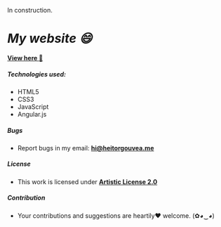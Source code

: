 In construction.

# ***My website :smile:***

[**View here :metal:**](http://heitorgouvea.me)
##### Technologies used:

- HTML5
- CSS3
- JavaScript
- Angular.js

##### Bugs

- Report bugs in my email: **hi@heitorgouvea.me**

##### License

- This work is licensed under [**Artistic License 2.0**](https://github.com/HeitorG/heitorg.github.io/blob/master/LICENSE.md)

##### Contribution

- Your contributions and suggestions are heartily♥ welcome. (✿◕‿◕)